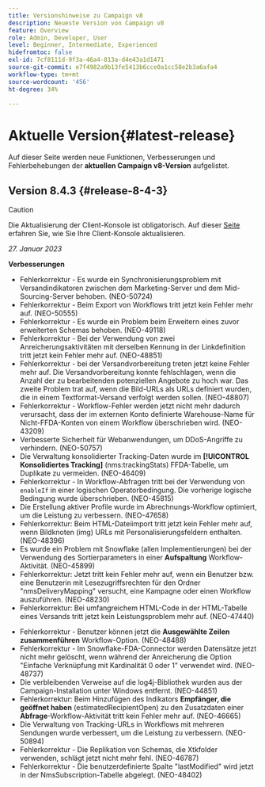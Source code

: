 ```yaml
---
title: Versionshinweise zu Campaign v8
description: Neueste Version von Campaign v8
feature: Overview
role: Admin, Developer, User
level: Beginner, Intermediate, Experienced
hidefromtoc: false
exl-id: 7cf8111d-9f3a-46a4-813a-d4e43a1d1471
source-git-commit: e7f4982a9b13fe5413b6cce0a1cc58e2b3a6afa4
workflow-type: tm+mt
source-wordcount: '456'
ht-degree: 34%

---
```


# Aktuelle Version{#latest-release}

Auf dieser Seite werden neue Funktionen, Verbesserungen und Fehlerbehebungen der **aktuellen Campaign v8-Version** aufgelistet.

## Version 8.4.3 {#release-8-4-3}

>[!CAUTION]
>
> Die Aktualisierung der Client-Konsole ist obligatorisch. Auf dieser [Seite](../start/connect.md#download-ac-console) erfahren Sie, wie Sie Ihre Client-Konsole aktualisieren.

_27. Januar 2023_

**Verbesserungen**

* Fehlerkorrektur - Es wurde ein Synchronisierungsproblem mit Versandindikatoren zwischen dem Marketing-Server und dem Mid-Sourcing-Server behoben. (NEO-50724) <!--OKKKK-->
* Fehlerkorrektur - Beim Export von Workflows tritt jetzt kein Fehler mehr auf. (NEO-50555) <!--OKKKK-->
* Fehlerkorrektur - Es wurde ein Problem beim Erweitern eines zuvor erweiterten Schemas behoben. (NEO-49118) <!--OKKKK-->
* Fehlerkorrektur - Bei der Verwendung von zwei Anreicherungsaktivitäten mit derselben Kennung in der Linkdefinition tritt jetzt kein Fehler mehr auf. (NEO-48851)
* Fehlerkorrektur - bei der Versandvorbereitung treten jetzt keine Fehler mehr auf. Die Versandvorbereitung konnte fehlschlagen, wenn die Anzahl der zu bearbeitenden potenziellen Angebote zu hoch war. Das zweite Problem trat auf, wenn die Bild-URLs als URLs definiert wurden, die in einem Textformat-Versand verfolgt werden sollen. (NEO-48807) <!--OKKKK-->
* Fehlerkorrektur - Workflow-Fehler werden jetzt nicht mehr dadurch verursacht, dass der im externen Konto definierte Warehouse-Name für Nicht-FFDA-Konten von einem Workflow überschrieben wird. (NEO-43209) <!--OKKKK-->
* Verbesserte Sicherheit für Webanwendungen, um DDoS-Angriffe zu verhindern. (NEO-50757) <!--OKKKK-->
* Die Verwaltung konsolidierter Tracking-Daten wurde im **[!UICONTROL Konsolidiertes Tracking]** (nms:trackingStats) FFDA-Tabelle, um Duplikate zu vermeiden. (NEO-46409)
* Fehlerkorrektur - In Workflow-Abfragen tritt bei der Verwendung von `enableIf` in einer logischen Operatorbedingung. Die vorherige logische Bedingung wurde überschrieben. (NEO-45815)  <!--OKKKK-->
* Die Erstellung aktiver Profile wurde im Abrechnungs-Workflow optimiert, um die Leistung zu verbessern. (NEO-47658) <!--OKKKK-->
* Fehlerkorrektur: Beim HTML-Dateiimport tritt jetzt kein Fehler mehr auf, wenn Bildknoten (img) URLs mit Personalisierungsfeldern enthalten. (NEO-48396)
* Es wurde ein Problem mit Snowflake (allen Implementierungen) bei der Verwendung des Sortierparameters in einer **Aufspaltung** Workflow-Aktivität. (NEO-45899) <!--OKKKK-->
* Fehlerkorrektur: Jetzt tritt kein Fehler mehr auf, wenn ein Benutzer bzw. eine Benutzerin mit Lesezugriffsrechten für den Ordner &quot;nmsDeliveryMapping&quot; versucht, eine Kampagne oder einen Workflow auszuführen. (NEO-48230)
* Fehlerkorrektur: Bei umfangreichem HTML-Code in der HTML-Tabelle eines Versands tritt jetzt kein Leistungsproblem mehr auf. (NEO-47440)
<!-- * Fixed an issue which could lead to a "Character set mismatch" error when using certain functions such as `to_nclob` with an Oracle unicode database where NChar was not enabled. (NEO-49361)
* Fixed an issue which prevented users from inserting a Time datatype in a **Data Update** workflow activity on MSSQL. (NEO-47763)-->
* Fehlerkorrektur - Benutzer können jetzt die **Ausgewählte Zeilen zusammenführen** Workflow-Option. (NEO-48488)
* Fehlerkorrektur - Im Snowflake-FDA-Connector werden Datensätze jetzt nicht mehr gelöscht, wenn während der Anreicherung die Option &quot;Einfache Verknüpfung mit Kardinalität 0 oder 1&quot; verwendet wird. (NEO-48737)
* Die verbleibenden Verweise auf die log4j-Bibliothek wurden aus der Campaign-Installation unter Windows entfernt. (NEO-44851)
* Fehlerkorrektur: Beim Hinzufügen des Indikators **Empfänger, die geöffnet haben** (estimatedRecipientOpen) zu den Zusatzdaten einer **Abfrage**-Workflow-Aktivität tritt kein Fehler mehr auf. (NEO-46665)
* Die Verwaltung von Tracking-URLs in Workflows mit mehreren Sendungen wurde verbessert, um die Leistung zu verbessern. (NEO-50894) <!--OKKKK-->
* Fehlerkorrektur - Die Replikation von Schemas, die Xtkfolder verwenden, schlägt jetzt nicht mehr fehl. (NEO-46787) <!--OKKKK-->
* Fehlerkorrektur - Die benutzerdefinierte Spalte &quot;lastModified&quot; wird jetzt in der NmsSubscription-Tabelle abgelegt. (NEO-48402)
